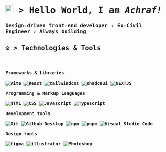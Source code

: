 <!-- Introduction  -->

# <samp><img src="https://media.giphy.com/media/hvRJCLFzcasrR4ia7z/giphy.gif" width="25"> &gt; Hello World, I am <i>Achraf!</i></samp>

### <samp><b>Design-driven front-end developer › Ex-Civil Engineer › Always building<b></samp>

<!-- Stack -->

## <samp>⚙️ &gt; Technologies & Tools</samp>

<div>
	<p style="display: inline-block;">
	<p>
		<kbd>
      <kbd>Frameworks & Libraries</kbd>
			<br>
			<br>
      <img alt="Vite" src="https://img.shields.io/badge/vite-05122A?logo=vite&style=flat">
      <img alt="React" src="https://img.shields.io/badge/React-05122A?logo=REACT&style=flat">
      <img alt="tailwindcss" src="https://img.shields.io/badge/Tailwind%20CSS-05122A?logo=tailwindcss&style=flat">
      <img alt="shadcnui" src="https://img.shields.io/badge/shadcn%2Fui-05122A?logo=shadcnui&style=flat">
      <img alt="NEXTJS" src="https://img.shields.io/badge/Next.js-05122A?logo=NEXT.JS&style=flat">
      <br>
			<br>
			<kbd>Programming & Markup Languages</kbd>
			<br>
			<br>
      <img alt="HTML" src="https://img.shields.io/badge/HTML-05122A?logo=html5&style=flat">
      <img alt="CSS" src="https://img.shields.io/badge/CSS-05122A?logo=CSS3">
			<img alt="Javascript" src="https://img.shields.io/badge/javascript-05122A?style=flat&logo=javascript">
			<img alt="Typescript" src="https://img.shields.io/badge/typescript-05122A?logo=typescript&style=flat">
      <br>
			<br>
			<kbd>Development tools</kbd>
			<br>
			<br>
      <img alt="Git" src="https://img.shields.io/badge/Git-05122A?style=flat&logo=Git">
      <img alt="Github Desktop" src="https://img.shields.io/badge/Github%20Desktop-05122A?style=flat&logo=Github">
      <img alt="npm" src="https://img.shields.io/badge/npm-05122A?logo=npm&style=flat">
      <img alt="pnpm" src="https://img.shields.io/badge/pnpm-05122A?logo=pnpm">
      <img alt="Visual Studio Code" src="https://custom-icon-badges.demolab.com/badge/Visual%20Studio%20Code-05122A.svg?logo=vsc&logoColor=blue">
<!--       <img alt="Obsidian" src="https://img.shields.io/badge/Obsidian-05122A?logo=Obsidian"> -->
    	<br>
			<br>
    	<kbd>Design tools</kbd>
			<br>
			<br>
        <img alt="figma" src="https://img.shields.io/badge/figma-05122A?logo=figma">
        <img alt="illustrator" src="https://img.shields.io/badge/illustrator-05122A?logo=adobeillustrator">
        <img alt="Photoshop" src="https://img.shields.io/badge/photoshop-05122A?logo=adobephotoshop">
    	</kbd>
	</p>
        </p>
</div>
